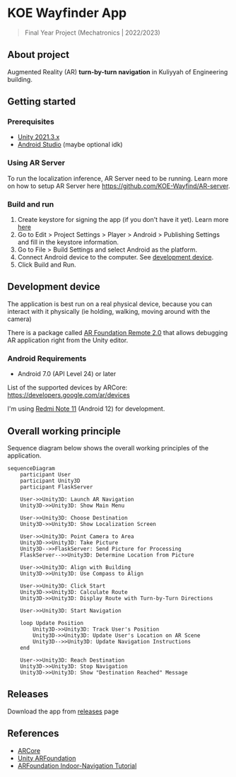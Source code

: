 ﻿# KOE Wayfinder App

> Final Year Project (Mechatronics | 2022/2023)

## About project

Augmented Reality (AR) **turn-by-turn navigation** in Kuliyyah of Engineering building.

## Getting started

### Prerequisites

- [Unity 2021.3.x](https://unity3d.com/get-unity/download/archive)
- [Android Studio](https://developer.android.com/studio) (maybe optional idk)

### Using AR Server

To run the localization inference, AR Server need to be running. Learn more on how to setup AR Server here https://github.com/KOE-Wayfind/AR-server.

### Build and run

1. Create keystore for signing the app (if you don't have it yet). Learn more [here](https://docs.unity3d.com/Manual/android-keystore-manager.html)
2. Go to Edit > Project Settings > Player > Android > Publishing Settings and fill in the keystore information.
3. Go to File > Build Settings and select Android as the platform.
4. Connect Android device to the computer. See [development device](#development-device).
5. Click Build and Run.

## Development device

The application is best run on a real physical device, because you can interact with it physically (ie holding, walking, moving around with the camera)

There is a package called [AR Foundation Remote 2.0](https://assetstore.unity.com/packages/tools/utilities/ar-foundation-remote-2-0-201106) that allows debugging AR application
right from the Unity editor. 

### Android Requirements

- Android 7.0 (API Level 24) or later

List of the supported devices by ARCore: https://developers.google.com/ar/devices

I'm using [Redmi Note 11](https://www.gsmarena.com/xiaomi_redmi_note_11-11336.php) (Android 12) for development.

## Overall working principle

Sequence diagram below shows the overall working principles of the application.

```mermaid
sequenceDiagram
    participant User
    participant Unity3D
    participant FlaskServer

    User->>Unity3D: Launch AR Navigation
    Unity3D->>Unity3D: Show Main Menu

    User->>Unity3D: Choose Destination
    Unity3D->>Unity3D: Show Localization Screen

    User->>Unity3D: Point Camera to Area
    Unity3D->>Unity3D: Take Picture
    Unity3D-->>FlaskServer: Send Picture for Processing
    FlaskServer-->>Unity3D: Determine Location from Picture

    User->>Unity3D: Align with Building
    Unity3D->>Unity3D: Use Compass to Align

    User->>Unity3D: Click Start
    Unity3D->>Unity3D: Calculate Route
    Unity3D->>Unity3D: Display Route with Turn-by-Turn Directions

    User->>Unity3D: Start Navigation

    loop Update Position
        Unity3D->>Unity3D: Track User's Position
        Unity3D->>Unity3D: Update User's Location on AR Scene
        Unity3D-->>Unity3D: Update Navigation Instructions
    end

    User->>Unity3D: Reach Destination
    Unity3D->>Unity3D: Stop Navigation
    Unity3D->>Unity3D: Show "Destination Reached" Message
```

## Releases

Download the app from [releases](https://github.com/KOE-Wayfind/KOE-Wayfinder-App/releases) page

## References

- [ARCore](https://developers.google.com/ar)
- [Unity ARFoundation](https://developers.google.com/ar/develop/unity-arf/features)
- [ARFoundation Indoor-Navigation Tutorial](https://youtube.com/playlist?list=PLOIYTfRd0Ho7iOI_cnUZxXK6KiCFGhU1s)
